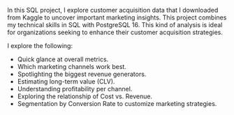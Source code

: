 In this SQL project, I explore customer acquisition data that I downloaded from Kaggle to uncover important marketing insights. This project combines my technical skills in SQL with PostgreSQL 16. This kind of analysis is ideal for organizations seeking to enhance their customer acquisition strategies.

I explore the following:

- Quick glance at overall metrics.
- Which marketing channels work best.
- Spotlighting the biggest revenue generators.
- Estimating long-term value (CLV).
- Understanding profitability per channel.
- Exploring the relationship of Cost vs. Revenue.
- Segmentation by Conversion Rate to customize marketing strategies.
